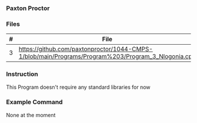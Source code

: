 ### Paxton Proctor

### Files

|   #   | File            | Description                                        |
| :---: | --------------- | -------------------------------------------------- |
|   3 | https://github.com/paxtonproctor/1044-CMPS-1/blob/main/Programs/Program%203/Program_3_Nlogonia.cpp|

### Instruction

This Program doesn't require any standard libraries for now

### Example Command

None at the moment
